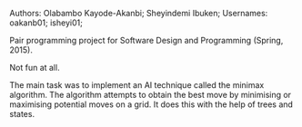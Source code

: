 Authors: Olabambo Kayode-Akanbi; Sheyindemi Ibuken; 
Usernames: oakanb01; isheyi01; 

Pair programming project for Software Design and Programming (Spring, 2015). 

Not fun at all. 

The main task was to implement an AI technique called the minimax algorithm. The algorithm attempts to obtain the best move by minimising or maximising potential moves on a grid. It does this with the help of trees and states.
